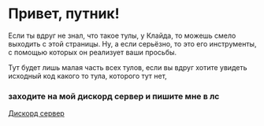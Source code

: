 # Привет, путник!

Если ты вдруг не знал, что такое тулы, у Клайда, то можешь смело выходить с этой страницы.
Ну, а если серьёзно, то это его инструменты, с помощью которых он реализует ваши просьбы.

Тут будет лишь малая часть всех тулов, если вы вдруг хотите увидеть исходный код какого то тула, которого тут нет,

### заходите на мой дискорд сервер и пишите мне в лс

[Дискорд сервер](https://discord.io/cclyde)
